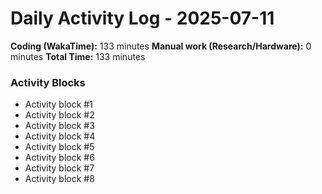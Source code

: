 # Daily Activity Log - 2025-07-11

**Coding (WakaTime):** 133 minutes
**Manual work (Research/Hardware):** 0 minutes
**Total Time:** 133 minutes

### Activity Blocks
- Activity block #1
- Activity block #2
- Activity block #3
- Activity block #4
- Activity block #5
- Activity block #6
- Activity block #7
- Activity block #8
